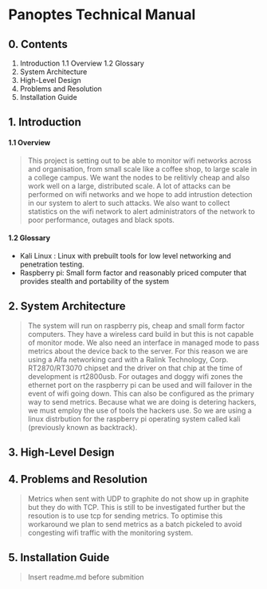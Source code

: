 # Panoptes Technical Manual

## 0. Contents

   1. Introduction
       1.1 Overview
       1.2 Glossary
   2. System Architecture
   3. High-Level Design
   4. Problems and Resolution
   5. Installation Guide

## 1. Introduction

#### 1.1 Overview

> This project is setting out to be able to monitor wifi networks across and organisation, from small scale like a coffee shop, to large scale in a college campus. We want the nodes to be relitivly cheap and also work well on a large, distributed scale. 
> A lot of attacks can be performed on wifi networks and we hope to add intrustion detection in our system to alert to such attacks. We also want to collect statistics on the wifi network to alert administrators of the network to poor performance, outages and black spots. 

#### 1.2 Glossary

* Kali Linux : Linux with prebuilt tools for low level networking and penetration testing.
* Raspberry pi: Small form factor and reasonably priced computer that provides stealth and portability of the system 

## 2. System Architecture

> The system will run on raspberry pis, cheap and small form factor computers. They have a wireless card build in but this is not capable of monitor mode. 
> We also need an interface in managed mode to pass metrics about the device back to the server. For this reason we are using a Alfa networking card with a Ralink Technology, Corp. RT2870/RT3070 chipset and the driver on that chip at the time of development is rt2800usb. For outages and doggy wifi zones the ethernet port on the raspberry pi can be used and will failover in the event of wifi going down. This can also be configured as the primary way to send metrics. 
> Because what we are doing is detering hackers, we must employ the use of tools the hackers use. So we are using a linux distrbution for the raspberry pi operating system called kali (previously known as backtrack). 

## 3. High-Level Design

## 4. Problems and Resolution

> Metrics when sent with UDP to graphite do not show up in graphite but they do with TCP. This is still to be investigated further but the resoution is to use tcp for sending metrics. To optimise this workaround we plan to send metrics as a batch pickeled to avoid congesting wifi traffic with the monitoring system.

## 5. Installation Guide

> Insert readme.md before submition 
